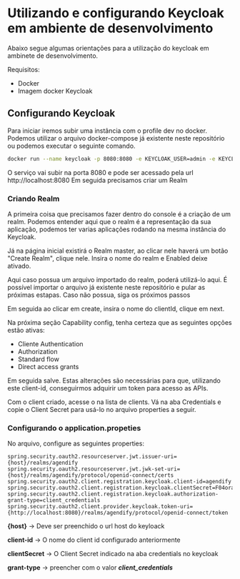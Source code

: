 # Utilizando e configurando Keycloak em ambiente de desenvolvimento

Abaixo segue algumas orientações para a utilização do keycloak em ambinete de desenvolvimento.

Requisitos:
 - Docker
 - Imagem docker Keycloak

## Configurando Keycloak

Para iniciar iremos subir uma instância com o profile dev no docker.
Podemos utilizar o arquivo docker-compose já existente neste repositório ou podemos
executar o seguinte comando.
```Bash
docker run --name keycloak -p 8080:8080 -e KEYCLOAK_USER=admin -e KEYCLOAK_PASSWORD=admin quay.io/keycloak/keycloak:latest
```

O serviço vai subir na porta 8080 e pode ser acessado pela url http://localhost:8080
Em seguida precisamos criar um Realm

### Criando Realm

A primeira coisa que precisamos fazer dentro do console é a criação de um realm.
Podemos entender aqui que o realm é a representação da sua aplicação, podemos ter varias aplicações rodando na mesma instância do Keycloak.

Já na página inicial existirá o Realm master, ao clicar nele haverá um botão "Create Realm", clique nele.
Insira o nome do realm e Enabled deixe ativado.

Aqui caso possua um arquivo importado do realm, poderá utilizá-lo aqui. 
É possível importar o arquivo já existente neste repositório e pular as próximas estapas.
Caso não possua, siga os próximos passos

Em seguida ao clicar em create, insira o nome do clientId, clique em next.

Na próxima seção Capability config, tenha certeza que as seguintes opções estão ativas:
- Cliente Authentication
- Authorization
- Standard flow
- Direct access grants

Em seguida salve.
Estas alterações são necessárias para que, utilizando este client-id, conseguirmos adquirir um token para acesso as APIs.

Com o client criado, acesse o na lista de clients. Vá na aba Credentials e copie o Client Secret para usá-lo no arquivo properties a seguir.

### Configurando o application.propeties

No arquivo, configure as seguintes properties:

```properties
spring.security.oauth2.resourceserver.jwt.issuer-uri={host}/realms/agendify
spring.security.oauth2.resourceserver.jwt.jwk-set-uri={host}/realms/agendify/protocol/openid-connect/certs
spring.security.oauth2.client.registration.keycloak.client-id=agendify
spring.security.oauth2.client.registration.keycloak.clientSecret=F04orafsrG9B4fIWtpI1MBEVrIN0kkdQ
spring.security.oauth2.client.registration.keycloak.authorization-grant-type=client_credentials
spring.security.oauth2.client.provider.keycloak.token-uri={http://localhost:8080}/realms/agendify/protocol/openid-connect/token
```
**{host}** -> Deve ser preenchido o url host do keyloack

**client-id** -> O nome do client id configurado anteriormente

**clientSecret** -> O Client Secret indicado na aba credentials no keycloak

**grant-type** -> preencher com o valor _**client_credentials**_
